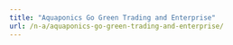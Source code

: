```yaml
---
title: "Aquaponics Go Green Trading and Enterprise"
url: /n-a/aquaponics-go-green-trading-and-enterprise/
---
```

